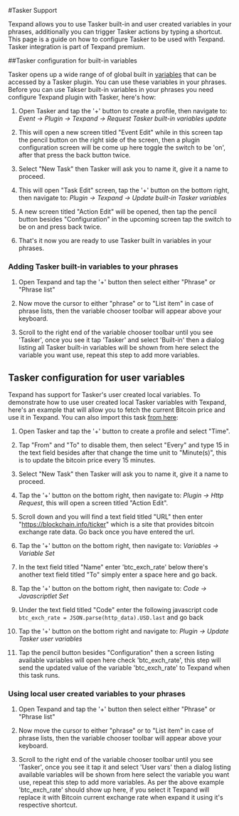 #Tasker Support

Texpand allows you to use Tasker built-in and user created variables in your phrases, additionally you can trigger Tasker actions by typing a shortcut. This page is a guide on how to configure Tasker to be used with Texpand. Tasker integration is part of Texpand premium.

##Tasker configuration for built-in variables

Tasker opens up a wide range of of  global built in
<a href="https://tasker.joaoapps.com/userguide/en/variables.html" target="_blank">variables</a> that can be accessed by a Tasker plugin. You can use these variables in your phrases. Before you can use Takser built-in variables in your phrases you need configure Texpand plugin with Tasker, here's how:

1. Open Tasker and tap the '+' button to create a profile, then navigate to: *Event → Plugin -> Texpand → Request Tasker built-in variables update*

2. This will open a new screen titled "Event Edit" while in this screen tap the pencil button on the right side of the screen, then a plugin configuration screen will be come up here toggle the switch to be 'on', after that press the back button twice.

3. Select "New Task" then Tasker will ask you to name it, give it a name to proceed.

4. This will open "Task Edit" screen, tap the '+' button on the bottom right, then navigate to: *Plugin → Texpand → Update built-in Tasker variables*

5. A new screen titled "Action Edit" will be opened, then tap the pencil button besides "Configuration" in the upcoming screen tap the switch to be on and press back twice.

6. That's it now you are ready to use Tasker built in variables in your phrases.

### Adding Tasker built-in variables to your phrases

1. Open Texpand and tap the '+' button then select either "Phrase" or "Phrase list"

2. Now move the cursor to either "phrase" or to "List item" in case of phrase lists, then the variable chooser toolbar will appear above your keyboard.

3. Scroll to the right end of the variable chooser toolbar until you see 'Tasker', once you see it tap 'Tasker' and select 'Built-in' then a dialog listing all Tasker built-in variables will be shown from here select the variable you want use, repeat this step to add more variables.

## Tasker configuration for user variables

Texpand has support for Tasker's user created local variables. To demonstrate how to use user created local Tasker variables with Texpand, here's an example that will allow you to fetch the current Bitcoin price and use it in Texpand. You can also import this task <a href="https://taskernet.com/shares/?user=AS35m8kVZzyXnsJmz1SfMBXr%2BwhJbIG%2F%2Ff26SUe5pP3rZ3j7ECdpC1YJzSpBGW%2F8OKFd4Ll42qUApRki%2BnFiue7iUQ%3D%3D&id=Profile%3AUpdate+Bitcoin+Price+Every+15+Minutes" target="_blank">from here</a>:


1. Open Tasker and tap the '+' button to create a profile and select "Time".

2. Tap "From" and "To" to disable them, then select "Every" and type 15 in the text field besides after that change the time unit to "Minute(s)", this is to update the bitcoin price every 15 minutes.

3. Select "New Task" then Tasker will ask you to name it, give it a name to proceed.

4. Tap the '+' button on the bottom right, then navigate to: *Plugin → Http Request*, this will open a screen titled "Action Edit".

5. Scroll down and you will find a text field titled "URL" then enter "https://blockchain.info/ticker" which is a site that provides bitcoin exchange rate data. Go back once you have entered the url.

6. Tap the '+' button on the bottom right, then navigate to: *Variables → Variable Set*

7. In the text field titled "Name" enter 'btc_exch_rate' below there's another text field titled "To" simply enter a space here and go back.

8. Tap the '+' button on the bottom right, then navigate to: *Code → Javascriptlet Set*

9. Under the text field titled "Code" enter the following javascript code `btc_exch_rate = JSON.parse(http_data).USD.last` and go back

10. Tap the '+' button on the bottom right and navigate to: *Plugin → Update Tasker user variables*

11. Tap the pencil button besides "Configuration" then a screen listing available variables will open here check 'btc_exch_rate', this step will send the updated value of the variable 'btc_exch_rate' to Texpand when this task runs.

### Using local user created variables to your phrases

1. Open Texpand and tap the '+' button then select either "Phrase" or "Phrase list"

2. Now move the cursor to either "phrase" or to "List item" in case of phrase lists, then the variable chooser toolbar will appear above your keyboard.

3. Scroll to the right end of the variable chooser toolbar until you see 'Tasker', once you see it tap it and select 'User vars' then a dialog listing available  variables will be shown from here select the variable you want use, repeat this step to add more variables. As per the above example 'btc_exch_rate' should show up here, if you select it Texpand will replace it with Bitcoin current exchange rate when expand it using it's respective shortcut.









































